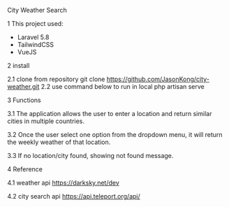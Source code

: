City Weather Search

1 This project used:
  - Laravel 5.8
  - TailwindCSS
  - VueJS

2 install

  2.1 clone from repository git clone https://github.com/JasonKong/city-weather.git
  2.2 use command below to run in local
      php artisan serve

3 Functions

  3.1 The application allows the user to enter a location and return similar cities in multiple countries.
  
  3.2 Once the user select one option from the dropdown menu, it will return the weekly weather of that location. 
  
  3.3 If no location/city found, showing not found message.

4 Reference

  4.1 weather api
    https://darksky.net/dev

  4.2 city search api
    https://api.teleport.org/api/
